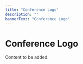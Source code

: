 ```yaml
---
title: "Conference Logo"
description: ""
bannerText: "Conference Logo"
---
```


# Conference Logo

Content to be added.
